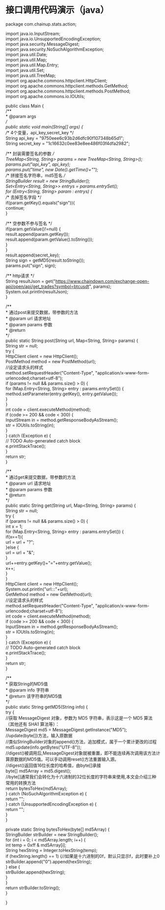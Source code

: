 # 接口调用代码演示（java）

package com.chainup.stats.action;        <br>

import java.io.InputStream;        <br>
import java.io.UnsupportedEncodingException;        <br>
import java.security.MessageDigest;        <br>
import java.security.NoSuchAlgorithmException;        <br>
import java.util.Date;        <br>
import java.util.Map;        <br>
import java.util.Map.Entry;        <br>
import java.util.Set;        <br>
import java.util.TreeMap;        <br>
import org.apache.commons.httpclient.HttpClient;        <br>
import org.apache.commons.httpclient.methods.GetMethod;        <br>
import org.apache.commons.httpclient.methods.PostMethod;        <br>
import org.apache.commons.io.IOUtils;        <br>

public class Main {        <br>
/**        <br>
\* @param args        <br>
*/        <br>
public static void main(String[] args) {        <br>
/** 4个变量，api_key,secret_key */        <br>
String api_key = "9750eee6c93b2d6dfc90f107348b65d1";        <br>
String secret_key = "1c16632c0ee83e8ee486f03f4dfa2982";        <br>

/** 封装需要签名的参数 */        <br>
TreeMap<String, String> params = new TreeMap<String, String>();        <br>
params.put("api_key", api_key);        <br>
params.put("time", new Date().getTime()+"");        <br>
/** 拼接签名字符串，md5签名 */        <br>
StringBuilder result = new StringBuilder();        <br>
Set<Entry<String, String>> entrys = params.entrySet();        <br>
for (Entry<String, String> param : entrys) {        <br>
/** 去掉签名字段 */        <br>
if(param.getKey().equals("sign")){        <br>
continue;        <br>
}        <br>

/** 空参数不参与签名 */        <br>
if(param.getValue()!=null) {        <br>
result.append(param.getKey());        <br>
result.append(param.getValue().toString());        <br>
}        <br>
}        <br>
result.append(secret_key);        <br>
String sign = getMD5(result.toString());        <br>
params.put("sign", sign);        <br>

/** http请求 */        <br>
String resultJson = get("https://www.chaindown.com/exchange-open-api/open/api/get_trades?symbol=btcusdt", params);        <br>
System.out.println(resultJson);        <br>
}        <br>




/**        <br>
\* 通过post来提交数据，带参数的方法        <br>
\* @param url 请求地址        <br>
\* @param params 参数        <br>
\* @return        <br>
*/        <br>
public static String post(String url, Map<String, String> params) {        <br>
String str = null;        <br>
try {        <br>
HttpClient client = new HttpClient();        <br>
PostMethod method = new PostMethod(url);        <br>
//设定请求头的样式        <br>
method.setRequestHeader("Content-Type", "application/x-www-form-urlencoded;charset=utf-8");        <br>
if (params != null && params.size() > 0) {        <br>
for (Map.Entry<String, String> entry : params.entrySet()) {        <br>
method.setParameter(entry.getKey(), entry.getValue());        <br>
}        <br>
}        <br>
int code = client.executeMethod(method);        <br>
if (code >= 200 && code < 300) {        <br>
InputStream in = method.getResponseBodyAsStream();        <br>
str = IOUtils.toString(in);        <br>
}        <br>
} catch (Exception e) {        <br>
// TODO Auto-generated catch block        <br>
e.printStackTrace();        <br>
}        <br>
return str;        <br>
}        <br>

/**        <br>
\* 通过get来提交数据，带参数的方法        <br>
\* @param url 请求地址        <br>
\* @param params 参数        <br>
\* @return        <br>
*/        <br>
public static String get(String url, Map<String, String> params) {        <br>
String str = null;        <br>
try {        <br>
if (params != null && params.size() > 0) {        <br>
int x = 1;        <br>
for (Map.Entry<String, String> entry : params.entrySet()) {        <br>
if(x==1){        <br>
url = url + "?";        <br>
}else {        <br>
url = url + "&";        <br>
}        <br>
url+=entry.getKey()+"="+entry.getValue();        <br>
x++;        <br>
}        <br>
}        <br>
HttpClient client = new HttpClient();        <br>
System.out.println("url:::"+url);        <br>
GetMethod method = new GetMethod(url);        <br>
//设定请求头的样式        <br>
method.setRequestHeader("Content-Type", "application/x-www-form-urlencoded;charset=utf-8");        <br>
int code = client.executeMethod(method);        <br>
if (code >= 200 && code < 300) {        <br>
InputStream in = method.getResponseBodyAsStream();        <br>
str = IOUtils.toString(in);        <br>
}        <br>
} catch (Exception e) {        <br>
// TODO Auto-generated catch block        <br>
e.printStackTrace();        <br>
}        <br>
return str;        <br>
}        <br>


/**        <br>
\* 获取String的MD5值        <br>
\* @param info 字符串        <br>
\* @return 该字符串的MD5值        <br>
*/        <br>
public static String getMD5(String info) {        <br>
try {        <br>
//获取 MessageDigest 对象，参数为 MD5 字符串，表示这是一个 MD5 算法（其他还有 SHA1 算法等）：        <br>
MessageDigest md5 = MessageDigest.getInstance("MD5");        <br>
//update(byte[])方法，输入原数据        <br>
//类似StringBuilder对象的append()方法，追加模式，属于一个累计更改的过程        <br>
md5.update(info.getBytes("UTF-8"));        <br>
//digest()被调用后,MessageDigest对象就被重置，即不能连续再次调用该方法计算原数据的MD5值。可以手动调用reset()方法重置输入源。        <br>
//digest()返回值16位长度的哈希值，由byte[]承接        <br>
byte[] md5Array = md5.digest();        <br>
//byte[]通常我们会转化为十六进制的32位长度的字符串来使用,本文会介绍三种常用的转换方法        <br>
return bytesToHex(md5Array);        <br>
} catch (NoSuchAlgorithmException e) {        <br>
return "";        <br>
} catch (UnsupportedEncodingException e) {        <br>
return "";        <br>
}        <br>
}        <br>

private static String bytesToHex(byte[] md5Array) {        <br>
StringBuilder strBuilder = new StringBuilder();        <br>
for (int i = 0; i < md5Array.length; i++) {        <br>
int temp = 0xff & md5Array[i];        <br>
String hexString = Integer.toHexString(temp);        <br>
if (hexString.length() == 1) {//如果是十六进制的0f，默认只显示f，此时要补上0        <br>
strBuilder.append("0").append(hexString);        <br>
} else {        <br>
strBuilder.append(hexString);        <br>
}        <br>
}        <br>
return strBuilder.toString();        <br>
}        <br>

}